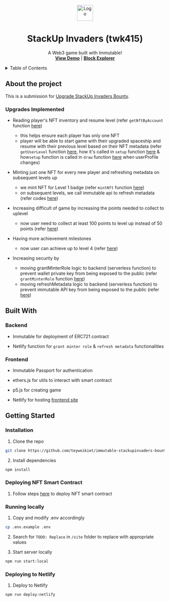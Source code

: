 <br />
<div align="center">
  <a href="https://github.com/teyweikiet/immutable-stackupinvaders-bounty">
    <img src="site/favicon.ico" alt="Logo" width="50" height="50">
  </a>

  <h1 align="center" style="border-bottom: 0;">StackUp Invaders (twk415)</h1>

  <p align="center">
    A Web3 game built with Immutable!
    <br />
    <a href="https://immutable-stackupinvaders-bounty.netlify.app/"><strong>View Demo</strong></a>
    |
    <a href="https://explorer.testnet.immutable.com/address/0xcecbb48a29c8a347d7f53c03ac7d6a7e487958e0"><strong>Block Explorer</strong></a>
    <br />
  </p>
</div>

<details>
  <summary>Table of Contents</summary>
  <ol>
    <li>
      <a href="#about-the-project">About The Project</a>
      <ul>
        <li><a href="#upgrades-implemented">Upgrades Implemented</a></li>
      </ul>
    </li>
    <li>
      <a href="#built-with">Built With</a>
      <ul>
        <li><a href="#backend">Backend</a></li>
        <li><a href="#frontend">Frontend</a></li>
      </ul>
    </li>
    <li>
      <a href="#getting-started">Getting Started</a>
      <ul>
        <li><a href="#prerequisites">Prerequisites</a></li>
        <li><a href="#installation">Installation</a></li>
        <li><a href="#deploying-nft-smart-contract">Deploying NFT Smart Contract</a></li>
        <li><a href="#running-locally">Running locally</a></li>
        <li><a href="#deploying-to-netlify">Deploying to Netlify</a></li>
      </ul>
    </li>
  </ol>
</details>

## About the project

This is a submission for [Upgrade StackUp Invaders Bounty](https://platform.campus.dev/learners/campaigns/gamer-onboarding-with-immutable-passport/quests/bounty-upgrade-stackup-invaders-2508).

### Upgrades Implemented

- Reading player's NFT inventory and resume level (refer `getNftByAccount` function [here](/site/login.js#L1148-L167))

  - this helps ensure each player has only one NFT
  - player will be able to start game with their upgraded spaceship and resume with their previous level based on their NFT metadata (refer `getUserLevel` function [here](/site/login.js), how it's called in `setup` function [here](/site/sketch.js) & how`setup` function is called in `draw` function [here](/site/sketch.js) when userProfile changes)

- Minting just one NFT for every new player and refreshing metadata on subsequent levels up

  - we mint NFT for Level 1 badge (refer `mintNft` function [here](/site/login.js))
  - on subsequent levels, we call immutable api to refresh metadata (refer codes [here](/functions/upgradeNft/index.mjs))

- Increasing difficult of game by increasing the points needed to collect to uplevel

  - now user need to collect at least 100 points to level up instead of 50 points (refer [here](/site/Player.js))

- Having more achievement milestones

  - now user can achieve up to level 4 (refer [here](/site/Player.js))

- Increasing security by

  - moving grantMinterRole logic to backend (serverless function) to prevent wallet private key from being exposed to the public (refer `grantMinterRole` function [here](/functions/grantMinterRole/index.mjs))
  - moving refreshMetadata logic to backend (serverless function) to prevent immutable API key from being exposed to the public (refer [here](/functions/uphradeNft/index.mjs))

## Built With

### Backend

- Immutable for deployment of ERC721 contract

- Netlify function for `grant minter role` & `refresh metadata` functionalities

### Frontend

- Immutable Passport for authentication

- ethers.js for utils to interact with smart contract

- p5.js for creating game

- Netlify for hosting [frontend site](https://immutable-stackupinvaders-bounty.netlify.app/)

## Getting Started

### Installation

1. Clone the repo
```sh
git clone https://github.com/teyweikiet/immutable-stackupinvaders-bounty
```

2. Install dependencies
```sh
npm install
```

### Deploying NFT Smart Contract

1. Follow steps [here](https://platform.campus.dev/learners/campaigns/gamer-onboarding-with-immutable-passport/quests/quest-2-capstone-build-a-game-with-the-immutable-zkevm-part-i) to deploy NFT smart contract

### Running locally

1. Copy and modify .env accordingly
```sh
cp .env.example .env
```

2. Search for `TODO: Replace` in `/site` folder to replace with appropriate values

3. Start server locally
```sh
npm run start:local
```

### Deploying to Netlify

1. Deploy to Netlify
```sh
npm run deploy:netlify
```

